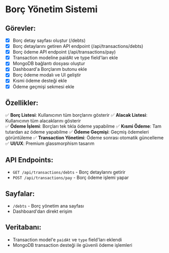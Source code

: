 # Borç Yönetim Sistemi

## Görevler:

- [x] Borç detay sayfası oluştur (/debts)
- [x] Borç detaylarını getiren API endpoint (/api/transactions/debts)  
- [x] Borç ödeme API endpoint (/api/transactions/pay)
- [x] Transaction modeline paidAt ve type field'ları ekle
- [x] MongoDB bağlantı dosyası oluştur
- [x] Dashboard'a Borçlarım butonu ekle
- [x] Borç ödeme modalı ve UI geliştir
- [x] Kısmi ödeme desteği ekle
- [x] Ödeme geçmişi sekmesi ekle

## Özellikler:

✅ **Borç Listesi**: Kullanıcının tüm borçlarını gösterir
✅ **Alacak Listesi**: Kullanıcının tüm alacaklarını gösterir  
✅ **Ödeme İşlemi**: Borçları tek tıkla ödeme yapabilme
✅ **Kısmi Ödeme**: Tam tutardan az ödeme yapabilme
✅ **Ödeme Geçmişi**: Geçmiş ödemeleri görüntüleme
✅ **Transaction Yönetimi**: Ödeme sonrası otomatik güncelleme
✅ **UI/UX**: Premium glassmorphism tasarım

## API Endpoints:

- `GET /api/transactions/debts` - Borç detaylarını getirir
- `POST /api/transactions/pay` - Borç ödeme işlemi yapar

## Sayfalar:

- `/debts` - Borç yönetim ana sayfası
- Dashboard'dan direkt erişim

## Veritabanı:

- Transaction model'e `paidAt` ve `type` field'ları eklendi
- MongoDB transaction desteği ile güvenli ödeme işlemleri